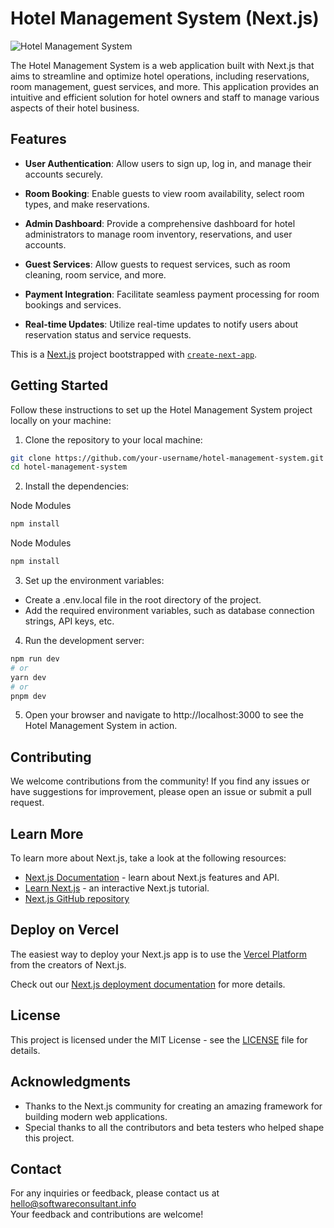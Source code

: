 # Hotel Management System (Next.js)

![Hotel Management System](https://softwareconsultant.info/wp-content/themes/slcc/assets/images/logo.png)

The Hotel Management System is a web application built with Next.js that aims to streamline and optimize hotel operations, including reservations, room management, guest services, and more. This application provides an intuitive and efficient solution for hotel owners and staff to manage various aspects of their hotel business.

## Features

- **User Authentication**: Allow users to sign up, log in, and manage their accounts securely.

- **Room Booking**: Enable guests to view room availability, select room types, and make reservations.

- **Admin Dashboard**: Provide a comprehensive dashboard for hotel administrators to manage room inventory, reservations, and user accounts.

- **Guest Services**: Allow guests to request services, such as room cleaning, room service, and more.

- **Payment Integration**: Facilitate seamless payment processing for room bookings and services.

- **Real-time Updates**: Utilize real-time updates to notify users about reservation status and service requests.

This is a [Next.js](https://nextjs.org/) project bootstrapped with [`create-next-app`](https://github.com/vercel/next.js/tree/canary/packages/create-next-app).

## Getting Started

Follow these instructions to set up the Hotel Management System project locally on your machine:

1. Clone the repository to your local machine:
 ```bash
git clone https://github.com/your-username/hotel-management-system.git
cd hotel-management-system
 ```
2. Install the dependencies:

Node Modules
 ```bash
npm install
 ```
Node Modules
 ```bash
npm install
 ```
3. Set up the environment variables:
  - Create a .env.local file in the root directory of the project.
  - Add the required environment variables, such as database connection strings, API keys, etc.
    
4. Run the development server:
 ```bash
npm run dev
# or
yarn dev
# or
pnpm dev
 ```
5. Open your browser and navigate to http://localhost:3000 to see the Hotel Management System in action.

## Contributing
We welcome contributions from the community! If you find any issues or have suggestions for improvement, please open an issue or submit a pull request.

## Learn More
To learn more about Next.js, take a look at the following resources:
- [Next.js Documentation](https://nextjs.org/docs) - learn about Next.js features and API.
- [Learn Next.js](https://nextjs.org/learn) - an interactive Next.js tutorial.
- [Next.js GitHub repository](https://github.com/vercel/next.js/) 

## Deploy on Vercel

The easiest way to deploy your Next.js app is to use the [Vercel Platform](https://vercel.com/new?utm_medium=default-template&filter=next.js&utm_source=create-next-app&utm_campaign=create-next-app-readme) from the creators of Next.js.

Check out our [Next.js deployment documentation](https://nextjs.org/docs/deployment) for more details.

## License
This project is licensed under the MIT License - see the [LICENSE](https://github.com/git/git-scm.com/blob/main/MIT-LICENSE.txt) file for details.

## Acknowledgments
- Thanks to the Next.js community for creating an amazing framework for building modern web applications.
- Special thanks to all the contributors and beta testers who helped shape this project.

## Contact
For any inquiries or feedback, please contact us at hello@softwareconsultant.info  
Your feedback and contributions are welcome!

